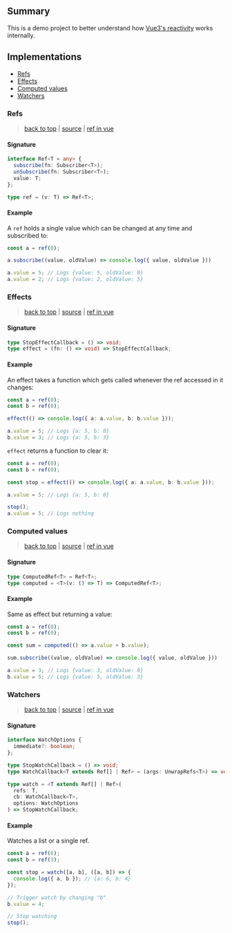 ## Summary

This is a demo project to better understand how [Vue3's reactivity](https://vuejs.org/guide/extras/reactivity-in-depth.html#what-is-reactivity) works internally.

## Implementations

* [Refs](#refs)
* [Effects](#effects)
* [Computed values](#computed-values)
* [Watchers](#watchers)

### Refs

> [back to top](#summary) | [source](src/lib/ref.ts) | [ref in vue](https://vuejs.org/api/reactivity-core.html#ref)

#### Signature

```ts
interface Ref<T = any> {
  subscribe(fn: Subscriber<T>);
  unSubscribe(fn: Subscriber<T>);
  value: T;
};

type ref = (v: T) => Ref<T>;
```

#### Example

A `ref` holds a single value which can be changed at any time and subscribed to:

```ts
const a = ref(0);

a.subscribe((value, oldValue) => console.log({ value, oldValue }))

a.value = 5; // Logs {value: 5, oldValue: 0}
a.value = 2; // Logs {value: 2, oldValue: 5}
```

### Effects

> [back to top](#summary) | [source](src/lib/effect.ts) | [ref in vue](https://vuejs.org/api/reactivity-core.html#watcheffect)

#### Signature

````ts
type StopEffectCallback = () => void;
type effect = (fn: () => void) => StopEffectCallback;
````

#### Example

An effect takes a function which gets called whenever the ref accessed in it changes:

```ts
const a = ref(0);
const b = ref(0);

effect(() => console.log({ a: a.value, b: b.value }));

a.value = 5; // Logs {a: 5, b: 0}
b.value = 3; // Logs {a: 5, b: 3}
```

`effect` returns a function to clear it:

```ts
const a = ref(0);
const b = ref(0);

const stop = effect(() => console.log({ a: a.value, b: b.value }));

a.value = 5; // Logs {a: 5, b: 0}

stop();
a.value = 5; // Logs nothing
```

### Computed values

> [back to top](#summary) | [source](src/lib/computed.ts) | [ref in vue](https://vuejs.org/guide/essentials/computed.html)

#### Signature

```ts
type ComputedRef<T> = Ref<T>;
type computed = <T>(v: () => T) => ComputedRef<T>;
```

#### Example

Same as effect but returning a value:

```ts
const a = ref(0);
const b = ref(0);

const sum = computed(() => a.value + b.value);

sum.subscribe((value, oldValue) => console.log({ value, oldValue }))

a.value = 3; // Logs {value: 3, oldValue: 0}
b.value = 5; // Logs {value: 5, oldValue: 3}
```

### Watchers

> [back to top](#summary) | [source](src/lib/watch.ts) | [ref in vue](https://vuejs.org/guide/essentials/watchers.html)

#### Signature

```ts
interface WatchOptions {
  immediate?: boolean;
};

type StopWatchCallback = () => void;
type WatchCallback<T extends Ref[] | Ref> = (args: UnwrapRefs<T>) => void;

type watch = <T extends Ref[] | Ref>(
  refs: T, 
  cb: WatchCallback<T>, 
  options: WatchOptions
) => StopWatchCallback;
```

#### Example

Watches a list or a single ref.

```ts
const a = ref(6);
const b = ref(3);

const stop = watch([a, b], ([a, b]) => {
  console.log({ a, b }); // {a: 6, b: 4}
});

// Trigger watch by changing "b"
b.value = 4;

// Stop watching
stop();
```
